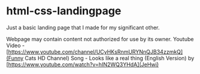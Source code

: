 # html-css-landingpage
Just a basic landing page that I made for my significant other.

Webpage may contain content not authorized for use by its owner.
Youtube Video - [https://www.youtube.com/channel/UCyHKsRnmURYNnQJB34zzmkQ](Funny Cats HD Channel)
Song - Looks like a real thing (English Version) by [https://www.youtube.com/watch?v=hIN2WQ3YHdA](JeHwi)
